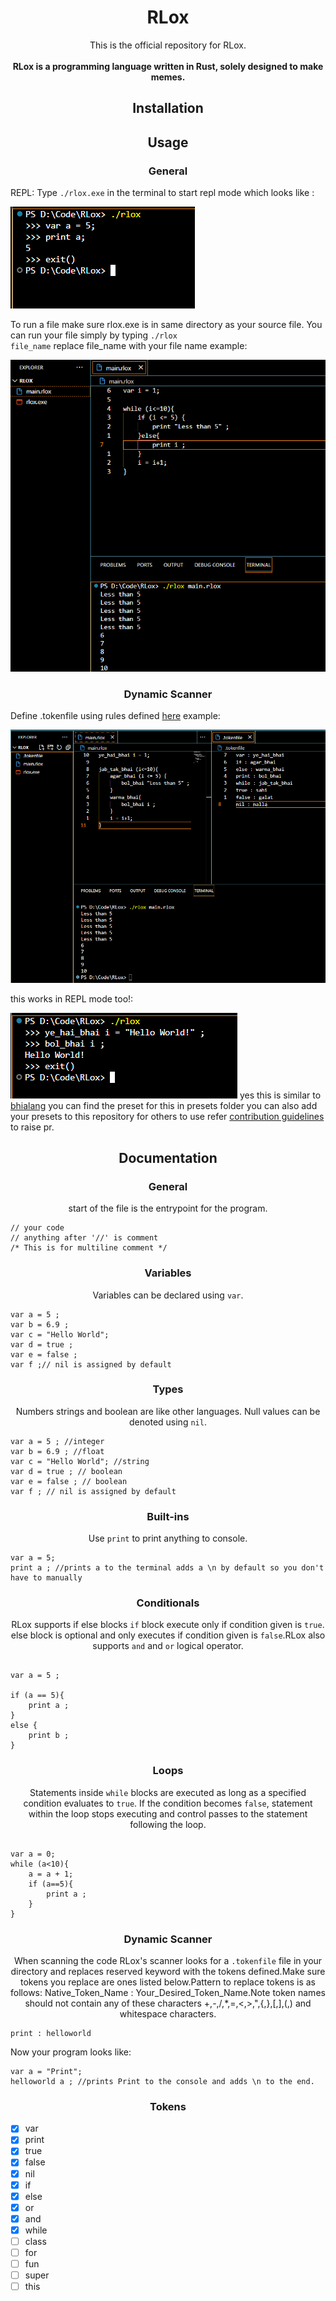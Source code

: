<h1 align="center">RLox</h1>

<p align="center">
 This is the official repository for RLox.<br><br>
 <b>RLox is a programming language written in Rust, solely designed to make memes.</b>
</p>

<h2 align="center">Installation</h2>


<h2 align="center">Usage</h2>
<h3 align="center">General</h3>
REPL:
Type 
<code>./rlox.exe</code> in the terminal to start repl mode which looks like :

![Repl Preview](./docs/usage_general_repl.png)

To run a file make sure rlox.exe is in same directory as your source file. You can run your file simply by typing <code>./rlox file_name</code> replace file_name with your file name example:

![File Structure](./docs/usage_general.png)


<h3 align="center">Dynamic Scanner</h3>

Define .tokenfile using rules defined [here](#dynamic_scanner)
example:

![File Structure](./docs/usage_dynamic_scanner.png)

this works in REPL mode too!:

![File Structure](./docs/usage_dynamic_scanner_repl.png)
yes this is similar to [bhialang](https://github.com/DulLabs/bhai-lang) you can find the preset for this in presets folder you can also add your presets to this repository for others to use refer [contribution guidelines](CONTRIBUTING.md) to raise pr.

<h2 align="center">Documentation</h2>

<h3 align="center">General</h3>
<p align="center">start of the file is the entrypoint for the program.</p>

```
// your code
// anything after '//' is comment
/* This is for multiline comment */ 
```

<h3 align="center">Variables</h3>
<p align="center">Variables can be declared using <code>var</code>.</p>

```
var a = 5 ;
var b = 6.9 ;
var c = "Hello World";
var d = true ;
var e = false ;
var f ;// nil is assigned by default

```

<h3 align="center">Types</h3>
<p align="center">Numbers strings and boolean are like other languages. Null values can be denoted using <code>nil</code>.

```
var a = 5 ; //integer
var b = 6.9 ; //float
var c = "Hello World"; //string
var d = true ; // boolean
var e = false ; // boolean
var f ; // nil is assigned by default

```

<h3 align="center">Built-ins</h3>
<p align="center">Use <code>print</code> to print anything to console.</p>

```
var a = 5;
print a ; //prints a to the terminal adds a \n by default so you don't have to manually
```

<h3 align="center">Conditionals</h3>
<p align="center">RLox supports if else blocks <code>if</code> block execute only if condition given is <code>true</code>. else block is optional and only executes if condition given is <code>false</code>.RLox also supports <code>and</code> and <code>or</code> logical operator.

```

var a = 5 ;

if (a == 5){
    print a ;
}
else {
    print b ;
}

```

<h3 align="center">Loops</h3>
<p align="center">Statements inside <code>while</code> blocks are executed as long as a specified condition evaluates to <code>true</code>. If the condition becomes <code>false</code>, statement within the loop stops executing and control passes to the statement following the loop.</p>


```

var a = 0;
while (a<10){
    a = a + 1;
    if (a==5){
        print a ;
    }
}
```

<h3 align="center" id="dynamic_scanner">Dynamic Scanner</h3>
<p align="center">When scanning the code RLox's scanner looks for a <code>.tokenfile</code> file in your directory and replaces reserved keyword with the tokens defined.Make sure tokens you replace are ones listed below.Pattern to replace tokens is as follows: Native_Token_Name : Your_Desired_Token_Name.Note token names should not contain any of these characters +,-,/,*,=,<,>,",{,},[,],(,) and whitespace characters.</p>

```
print : helloworld
```
<p>Now your program looks like:</p>

```
var a = "Print";
helloworld a ; //prints Print to the console and adds \n to the end.
```

<h3 align="center">Tokens</h3>

- [x] var
- [x] print
- [x] true
- [x] false
- [x] nil
- [x] if
- [x] else
- [x] or
- [x] and
- [x] while
- [ ] class
- [ ] for
- [ ] fun
- [ ] super
- [ ] this